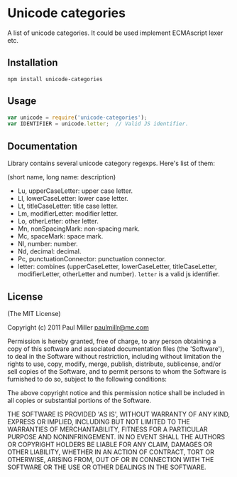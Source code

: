 # Unicode categories
A list of unicode categories.
It could be used implement ECMAscript lexer etc.

## Installation

`npm install unicode-categories`

## Usage

```javascript
var unicode = require('unicode-categories');
var IDENTIFIER = unicode.letter;  // Valid JS identifier.
```

## Documentation
Library contains several unicode category regexps. Here's list of them:

(short name, long name: description)

- Lu, upperCaseLetter: upper case letter.
- Ll, lowerCaseLetter: lower case letter.
- Lt, titleCaseLetter: title case letter.
- Lm, modifierLetter: modifier letter.
- Lo, otherLetter: other letter.
- Mn, nonSpacingMark: non-spacing mark.
- Mc, spaceMark: space mark.
- Nl, number: number.
- Nd, decimal: decimal.
- Pc, punctuationConnector: punctuation connector.
- letter: combines (upperCaseLetter, lowerCaseLetter, titleCaseLetter,
modifierLetter, otherLetter and number). `letter` is a valid js identifier.

## License
(The MIT License)

Copyright (c) 2011 Paul Miller <paulmillr@me.com>

Permission is hereby granted, free of charge, to any person obtaining a copy of this software and associated documentation files (the 'Software'), to deal in the Software without restriction, including without limitation the rights to use, copy, modify, merge, publish, distribute, sublicense, and/or sell copies of the Software, and to permit persons to whom the Software is furnished to do so, subject to the following conditions:

The above copyright notice and this permission notice shall be included in all copies or substantial portions of the Software.

THE SOFTWARE IS PROVIDED 'AS IS', WITHOUT WARRANTY OF ANY KIND, EXPRESS OR IMPLIED, INCLUDING BUT NOT LIMITED TO THE WARRANTIES OF MERCHANTABILITY, FITNESS FOR A PARTICULAR PURPOSE AND NONINFRINGEMENT. IN NO EVENT SHALL THE AUTHORS OR COPYRIGHT HOLDERS BE LIABLE FOR ANY CLAIM, DAMAGES OR OTHER LIABILITY, WHETHER IN AN ACTION OF CONTRACT, TORT OR OTHERWISE, ARISING FROM, OUT OF OR IN CONNECTION WITH THE SOFTWARE OR THE USE OR OTHER DEALINGS IN THE SOFTWARE.

